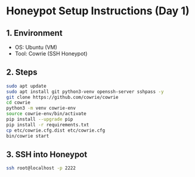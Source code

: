 # Honeypot Setup Instructions (Day 1)

## 1. Environment
- OS: Ubuntu (VM)
- Tool: Cowrie (SSH Honeypot)

## 2. Steps
```bash
sudo apt update
sudo apt install git python3-venv openssh-server sshpass -y
git clone https://github.com/cowrie/cowrie
cd cowrie
python3 -m venv cowrie-env
source cowrie-env/bin/activate
pip install --upgrade pip
pip install -r requirements.txt
cp etc/cowrie.cfg.dist etc/cowrie.cfg
bin/cowrie start
```

## 3. SSH into Honeypot
```bash
ssh root@localhost -p 2222
```
